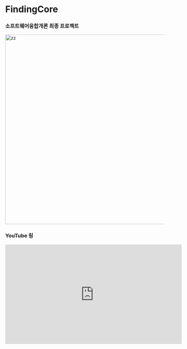 # FindingCore
### 소프트웨어융합개론 최종 프로젝트
<img width="600" alt="zz" src="https://github.com/Show-Boo/FindingCore_SogaronProject/assets/127947296/0693a2d7-05d7-4b82-9bb8-8c45f311d8aa">

### YouTube 링
<iframe width="560" height="315" src="https://www.youtube.com/embed/89t_dkjJQUQ" frameborder="0" allow="accelerometer; autoplay; encrypted-media; gyroscope; picture-in-picture" allowfullscreen></iframe>

